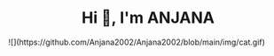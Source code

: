 <h1 align="center">Hi 👋, I'm ANJANA</h1> ![](https://github.com/Anjana2002/Anjana2002/blob/main/img/cat.gif)
